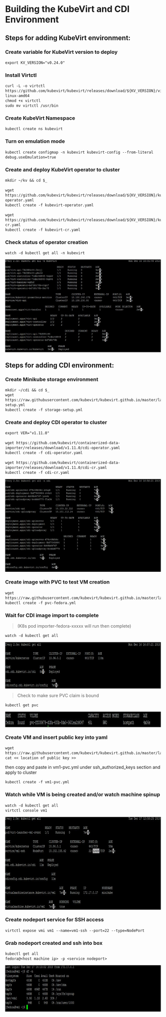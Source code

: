 # Building the KubeVirt and CDI Environment

## Steps for adding KubeVirt environment:

### Create variable for KubeVirt version to deploy
```
export KV_VERSION="v0.24.0"
```

### Install Virtctl
```
curl -L -o virtctl https://github.com/kubevirt/kubevirt/releases/download/${KV_VERSION}/virtctl-${KV_VERSION}-linux-amd64
chmod +x virtctl
sudo mv virtctl /usr/bin
```

### Create KubeVirt Namespace
```
kubectl create ns kubevirt
```

### Turn on emulation mode
```
kubectl create configmap -n kubevirt kubevirt-config --from-literal debug.useEmulation=true
```

### Create and deploy KubeVirt operator to cluster
```
mkdir ~/kv && cd $_

wget https://github.com/kubevirt/kubevirt/releases/download/${KV_VERSION}/kubevirt-operator.yaml
kubectl create -f kubevirt-operator.yaml

wget https://github.com/kubevirt/kubevirt/releases/download/${KV_VERSION}/kubevirt-cr.yaml
kubectl create -f kubevirt-cr.yaml
```

### Check status of operator creation
```
watch -d kubectl get all -n kubevirt
```
<img src="images/KV_status_image.JPG" width="600" height="300" align="center" />


## Steps for adding CDI environment:

### Create Minikube storage environment
```
mkdir ~/cdi && cd $_
wget https://raw.githubusercontent.com/kubevirt/kubevirt.github.io/master/labs/manifests/storage-setup.yml
kubectl create -f storage-setup.yml
```

### Create and deploy CDI operator to cluster
```
export VER="v1.11.0"

wget https://github.com/kubevirt/containerized-data-importer/releases/download/v1.11.0/cdi-operator.yaml
kubectl create -f cdi-operator.yaml

wget https://github.com/kubevirt/containerized-data-importer/releases/download/v1.11.0/cdi-cr.yaml
kubectl create -f cdi-cr.yaml
```
<img src="images/CDI_status_image.JPG" width="600" height="300" align="center" />

### Create image with PVC to test VM creation
```
wget https://raw.githubusercontent.com/kubevirt/kubevirt.github.io/master/labs/manifests/pvc_fedora.yml
kubectl create -f pvc-fedora.yml
```

### Wait for CDI image import to complete
> (K8s pod importer-fedora-xxxxx will run then complete)
```
watch -d kubectl get all
```
<img src="images/watchk_1_status.JPG" width="600" height="150" align="center" />

> Check to make sure PVC claim is bound
```
kubectl get pvc
```
<img src="images/pvc_status.JPG" width="600" height="50" align="center" />

### Create VM and insert public key into yaml
```
wget https://raw.githubusercontent.com/kubevirt/kubevirt.github.io/master/labs/manifests/vm1_pvc.yml
cat << location of public key >>
```
then copy and paste in vm1-pvc.yml under ssh_authorized_keys section and apply to cluster
```
kubectl create -f vm1-pvc.yml
```

### Watch while VM is being created and/or watch machine spinup
```
watch -d kubectl get all
virtctl console vm1
```
<img src="images/watchk_2_status.JPG" width="600" height="300" align="center" />

### Create nodeport service for SSH access
```
virtctl expose vmi vm1 --name=vm1-ssh --port=22 --type=NodePort
```

### Grab nodeport created and ssh into box
```
kubectl get all
fedora@<host machine ip> -p <service nodeport>
```
<img src="images/success.JPG" width="600" height="150" align="center" />
